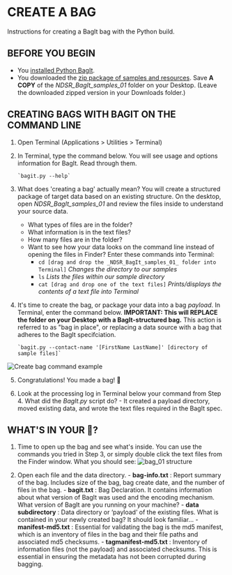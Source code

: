 # CREATE A BAG

Instructions for creating a BagIt bag with the Python build.

## BEFORE YOU BEGIN

- You [installed Python BagIt](install-directions.md).
- You downloaded the [zip package of samples and resources](https://github.com/kgrons/ndsr-2016-bagit/blob/master/NDSR-NYC_BagIt.zip). Save **A COPY** of the _NDSR_BagIt_samples_01_ folder on your Desktop. (Leave the downloaded zipped version in your Downloads folder.)

## CREATING BAGS WITH BAGIT ON THE COMMAND LINE

1. Open Terminal (Applications > Utilities > Terminal)
2. In Terminal, type the command below. You will see usage and options information for BagIt. Read through them.

       `bagit.py --help`


3. What does 'creating a bag' actually mean? You will create a structured package of target data based on an existing structure. On the desktop, open _NDSR_BagIt_samples_01_ and review the files inside to understand your source data.
    - What types of files are in the folder?
    - What information is in the text files?
    - How many files are in the folder?
    - Want to see how your data looks on the command line instead of opening the files in Finder? Enter these commands into Terminal:
        - `cd [drag and drop the _NDSR_BagIt_samples_01_ folder into Terminal]` _Changes the directory to our samples_
        - `ls` _Lists the files within our sample directory_
        - `cat [drag and drop one of the text files]` _Prints/displays the contents of a text file into Terminal_

4. It's time to create the bag, or package your data into a bag _payload_. In Terminal, enter the command below. **IMPORTANT: This will REPLACE the folder on your Desktop with a BagIt-structured bag.** This action is referred to as "bag in place", or replacing a data source with a bag that adheres to the BagIt specifciation.  

       `bagit.py --contact-name '[FirstName LastName]' [directory of sample files]`

![Create bag command example](https://github.com/kgrons/ndsr-2016-bagit/blob/master/createbag_example.png "Create bag command example")

5. Congratulations! You made a bag! :tada:

6. Look at the processing log in Terminal below your command from Step 4. What did the _BagIt.py_ script do? 
       - It created a payload directory, moved existing data, and wrote the text files required in the BagIt spec.

## WHAT'S IN YOUR :pouch:?

1. Time to open up the bag and see what's inside. You can use the commands you tried in Step 3, or simply double click the text files from the Finder window. What you should see:
![bag_01 structure](https://github.com/kgrons/ndsr-2016-bagit/blob/master/bag_01_structure.png "Bag_01 Structure")

2. Open each file and the data directory. 
       - **bag-info.txt** : Report summary of the bag. Includes size of the bag,  bag create date, and the number of files in the bag.
       - **bagit.txt** : Bag Declaration. It contains information about what version of BagIt was used and the encoding mechanism. What version of BagIt are you running on your machine?
       - **data subdirectory** : Data directory or ‘payload’ of the existing files. What is contained in your newly created bag? It should look familiar... 
       - **manifest-md5.txt** : Essential for validating the bag is the md5 manifest, which is an inventory of files in the bag and their file paths and associated md5 checksums.
       - **tagmanifest-md5.txt** : Inventory of information files (not the payload) and associated checksums. This is essential in ensuring the metadata has not been corrupted during bagging. 


